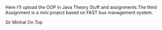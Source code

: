 Here I'll upload the OOP in Java Theory Stuff and assignments.The third Assignment is a mini project based on FAST bus management system.


Sir Minhal On Top
